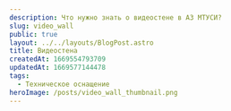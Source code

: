 ```yaml
---
description: Что нужно знать о видеостене в АЗ МТУСИ?
slug: video_wall
public: true
layout: ../../layouts/BlogPost.astro
title: Видеостена
createdAt: 1669554793709
updatedAt: 1669577144478
tags:
  - Техническое оснащение
heroImage: /posts/video_wall_thumbnail.png
---
```

